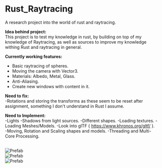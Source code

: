 # Rust_Raytracing
A research project into the world of rust and raytracing.
<br/>

**Idea behind project:**<br/>
This project is to test my knowledge in rust, by building on top of my knowledge of Raytracing, as well as sources to improve my knowledge withing Rust and raytracing in general.
<br/>

**Currently working features:**<br/>
- Basic raytracing of spheres.
- Moving the camera with Vector3.
- Materials: Albedo, Metal, Glass.
- Anti-Aliasing.
- Create new windows with content in it.

**Need to fix:**<br/>
-Rotations and storing the transforms as these seem to be reset after assignment, something I don't understand in Rust I assume.

**Need to Implement:**<br/>
-Lights
-Shadows from light sources.
-Different shapes.
-Loading textures.
-Loading Meshes/Models.
-Look into glTF { https://www.khronos.org/gltf/ }.
-Moving, Rotation and Scaling shapes and models.
-Threading and Multi-Core Processing.
<br/>
<br/>

![Prefab](https://raw.githubusercontent.com/justindd1994/Rust_Raytracing/master/ray-tracing-demo.png)<br/>
![Prefab](https://raw.githubusercontent.com/justindd1994/Rust_Raytracing/master/ray-tracing-demo-2.png)<br/>
![Prefab](https://raw.githubusercontent.com/justindd1994/Rust_Raytracing/master/ray-tracing-demo-3.png)<br/>
